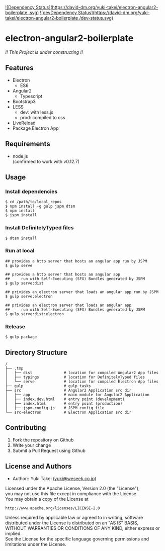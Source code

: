 [![Dependency Status](https://david-dm.org/yuki-takei/electron-angular2-boilerplate
.svg)](https://david-dm.org/alexweber/electron-angular2-boilerplate
) [![devDependency Status](https://david-dm.org/yuki-takei/electron-angular2-boilerplate
/dev-status.svg)](https://david-dm.org/yuki-takei/electron-angular2-boilerplate#info=devDependencies)

electron-angular2-boilerplate
=============================

*!! This Project is under constructing !!*


Features
--------

* Electron
  * ES6
* Angular2
  * Typescript
* Bootstrap3
* LESS
  * dev: with less.js
  * prod: compiled to css
* LiveReload
* Package Electron App


Requirements
------------

* node.js  
(confirmed to work with v0.12.7)


Usage
------

### Install dependencies

```
$ cd /path/to/local_repos
$ npm install -g gulp jspm dtsm
$ npm install
$ jspm install
```

### Install DefinitelyTyped files

```
$ dtsm install
```

### Run at local

```
## provides a http server that hosts an angular app run by JSPM
$ gulp serve

## provides a http server that hosts an angular app
##     run with Self-Executing (SFX) Bundles generated by JSPM
$ gulp serve:dist

## privides an electron server that loads an angular app run by JSPM
$ gulp serve:electron

## privides an electron server that loads an angular app
##     run with Self-Executing (SFX) Bundles generated by JSPM
$ gulp serve:dist:electron
```

### Release

```
$ gulp package
```

Directory Structure
-------------------

```
/
├── .tmp
│   ├── dist              # location for compiled Angular2 App files
│   ├── typings           # location for DefinitelyTyped files
│   └── serve             # location for compiled Electron App files
├── gulp                  # gulp tasks
├── src                   # Angular2 Application src dir
│   ├── app               # main module for Angular2 Application
│   ├── index.dev.html    # entry point (development)
│   ├── index.html        # entry point (production)
│   ├── jspm.config.js    # JSPM config file
└── src-electron          # Electron Application src dir
```


Contributing
------------

1. Fork the repository on Github
1. Write your change
1. Submit a Pull Request using Github


License and Authors
-------------------
- Author:: Yuki Takei (<yuki@weseek.co.jp>)

Licensed under the Apache License, Version 2.0 (the "License");  
you may not use this file except in compliance with the License.  
You may obtain a copy of the License at

    http://www.apache.org/licenses/LICENSE-2.0

Unless required by applicable law or agreed to in writing, software  
distributed under the License is distributed on an "AS IS" BASIS,  
WITHOUT WARRANTIES OR CONDITIONS OF ANY KIND, either express or implied.  
See the License for the specific language governing permissions and  
limitations under the License.
